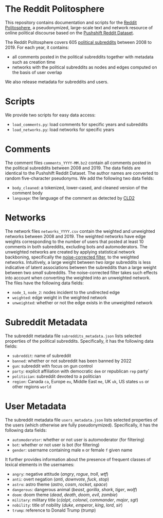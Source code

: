 # The Reddit Politosphere

This repository contains documentation and scripts for the [Reddit Politosphere](https://doi.org/10.5281/zenodo.5851729), a pseudonymized, 
large-scale text and network resource of online political discourse
based on the [Pushshift Reddit Dataset](https://doi.org/10.5281/zenodo.3608135). 

The Reddit Politosphere covers 605 [political subreddits](data/subreddits.txt) between 2008 to 2019.
For each year, it contains:

- all comments posted in the political subreddits together with metadata such as creation time
- networks with the political subreddits as nodes and edges computed on the basis of user overlap

We also release metadata for subreddits and users.

# Scripts

 We provide two scripts for easy data access:
 
 - `load_comments.py`: load comments for specific years and subreddits
 - `load_networks.py`: load networks for specific years

# Comments

The comment files `comments_YYYY-MM.bz2` contain all comments posted in the 
political subreddits between 2008 and 2019. The data fields are identical to the 
Pushshift Reddit Dataset. The author names are converted to random five-character pseudonyms. We add the following two data fields:

- `body_cleaned`: a tokenized, lower-cased, and cleaned version of the comment body 
- `language`: the language of the comment as detected by [CLD2](https://github.com/CLD2Owners/cld2)


# Networks

The network files `networks_YYYY.csv` contain the weighted and unweighted 
networks between 2008 and 2019. The weighted networks
have edge weights corresponding to the number of users that posted at least 10 comments
in both subreddits, excluding bots and automoderators. The unweighted networks 
are created by applying statistical network backboning, 
specifically the [noise-corrected filter](https://www.michelecoscia.com/?pageid=287), to the 
weighted networks. Intuitively, a large weight between
two _large_ subreddits is less indicative of latent associations between the subreddits
than a large weight between two _small_ subreddits.
The noise-corrected filter takes such effects into account when 
converting the weighted into an unweighted network.
The files have the following data fields:

- `node_1`, `node_2`: nodes incident to the undirected edge
- `weighted`: edge weight in the weighted network
- `unweighted`: whether or not the edge exists in the unweighted network

# Subreddit Metadata

The subreddit metadata file `subreddits_metadata.json` lists selected properties of the 
political subreddits. Specifically, it has the following data fields:

- `subreddit`: name of subreddit
- `banned`: whether or not subreddit has been banned by 2022
- `gun`: subreddit with focus on gun control
- `party`: explicit affiliation with democratic `dem` or republican `rep` party`
- `politician`: subreddit devoted to a politician
- `region`: Canada `ca`, Europe `eu`, Middle East `me`, UK `uk`, US states `us` or other regions `world`


# User Metadata

The subreddit metadata file `users_metadata.json` lists selected properties of the 
users (which otherwise are fully pseudonymized). Specifically, it has the following data fields:

- `automoderator`: whether or not user is automoderator (for filtering)
- `bot`: whether or not user is bot (for filtering)
- `gender`: username containing male `m` or female `f` given name

It further provides information about the presence of frequent classes of 
lexical elements in the usernames:

- `angry`: negative attitude (_angry_, _rogue_, _troll_, _wtf_)
- `anti`: overt negation (_anti_, _downvote_, _fuck_, _stop_)
- `astro`: astro theme (_astro_, _cosm_, _rocket_, _space_)
- `dangerous`: dangerous animal (_beast_, _gorilla_, _shark_, _tiger_, _wolf_)
- `doom`: doom theme (_dead_, _death_, _doom_, _evil_, _zombie_)
- `military`: military title (_c(a)pt_, _colonel_, _commander_, _major_, _sgt_)
- `nobility`: title of nobility (_duke_, _emperor_, _king_, _lord_, _sir_)
- `trump`: reference to Donald Trump (_trump_)

